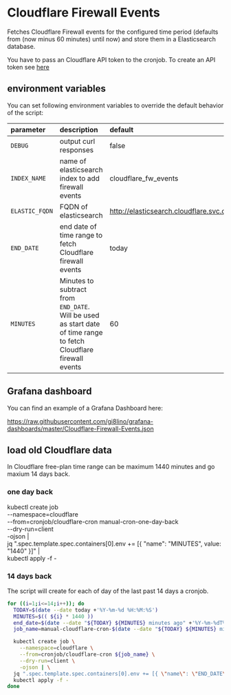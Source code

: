 # Cloudflare Firewall Events

Fetches Cloudflare Firewall events for the configured time period (defaults from (now minus 60 minutes) until now) and store them in a Elasticsearch database.

You have to pass an Cloudflare API token to the cronjob.
To create an API token see [here](https://developers.cloudflare.com/analytics/graphql-api/getting-started/authentication/api-token-auth)

## environment variables

You can set following environment variables to override the default behavior of the script:

| parameter                           | description                                                                          | default              |
| :---------------------------------- | :----------------------------------------------------------------------------------- | :------------------- |
| `DEBUG`                             | output curl responses                                                                | false                |
| `INDEX_NAME`                        | name of elasticsearch index to add firewall events                                   | cloudflare_fw_events |
| `ELASTIC_FQDN`                      | FQDN of elasticsearch                              | http://elasticsearch.cloudflare.svc.cluster.local:9200 |
| `END_DATE`                          | end date of time range to fetch Cloudflare firewall events                           | today                |
| `MINUTES`                           | Minutes to subtract from `END_DATE`. Will be used as start date of time range to fetch Cloudflare firewall events                                                                                     | 60                   |

## Grafana dashboard

You can find an example of a Grafana Dashboard here:

https://raw.githubusercontent.com/gi8lino/grafana-dashboards/master/Cloudflare-Firewall-Events.json

## load old Cloudflare data

In Cloudflare free-plan time range can be maximum 1440 minutes and go maxium 14 days back.

### one day back

kubectl create job \
    --namespace=cloudflare \
    --from=cronjob/cloudflare-cron manual-cron-one-day-back \
    --dry-run=client \
    -ojson | \
  jq ".spec.template.spec.containers[0].env += [{ \"name\": \"MINUTES\", value: \"1440\" }]" | \
  kubectl apply -f -

### 14 days back

The script will create for each of day of the last past 14 days a cronjob.

```bash
for ((i=1;i<=14;i++)); do
  TODAY=$(date --date today +'%Y-%m-%d %H:%M:%S')
  MINUTES=$(( ${i} * 1440 ))
  end_date=$(date --date "${TODAY} ${MINUTES} minutes ago" +'%Y-%m-%dT%H:%M:%SZ')
  job_name=manual-cloudflare-cron-$(date --date "${TODAY} ${MINUTES} minutes ago" +'%Y-%m-%d')

  kubectl create job \
    --namespace=cloudflare \
    --from=cronjob/cloudflare-cron ${job_name} \
    --dry-run=client \
    -ojson | \
  jq ".spec.template.spec.containers[0].env += [{ \"name\": \"END_DATE\", value: \"${end_date}\" }]" | \
  kubectl apply -f -
done
```
